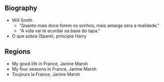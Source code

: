 ## Biography
- Will Smith
    - "Quanto mais doce forem os sonhos, mais amarga sera a realidade."
    - "A vida vai te acordar na base do tapa."
- O que sobra (Spare), principie Harry

## Regions
- My good life in France, Janine Marsh
- My four seasons in France, Janine Marsh
- Toujours la France, Janine Marsh
